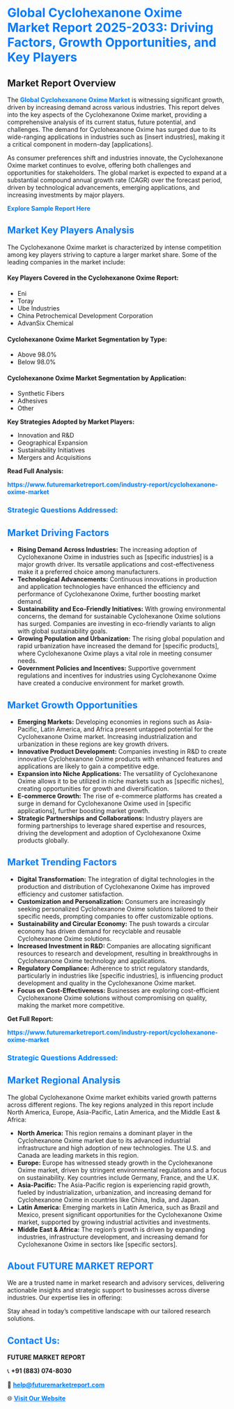 <h1 style="color: #007BFF;">Global Cyclohexanone Oxime Market Report 2025-2033: Driving Factors, Growth Opportunities, and Key Players</h1>

<section id="overview">
<h2>Market Report Overview</h2>
<p>The <a href="https://www.futuremarketreport.com/industry-report/cyclohexanone-oxime-market" style="color: #007BFF; text-decoration: none;"><strong>Global Cyclohexanone Oxime Market</strong></a> is witnessing significant growth, driven by increasing demand across various industries. This report delves into the key aspects of the Cyclohexanone Oxime market, providing a comprehensive analysis of its current status, future potential, and challenges. The demand for Cyclohexanone Oxime has surged due to its wide-ranging applications in industries such as [insert industries], making it a critical component in modern-day [applications].</p>
<p>As consumer preferences shift and industries innovate, the Cyclohexanone Oxime market continues to evolve, offering both challenges and opportunities for stakeholders. The global market is expected to expand at a substantial compound annual growth rate (CAGR) over the forecast period, driven by technological advancements, emerging applications, and increasing investments by major players.</p>
</section>

<section id="overview">
<p><a href="https://www.futuremarketreport.com/request-sample/reportId=46811" style="color: #007BFF; text-decoration: none;"><strong>Explore Sample Report Here</strong></a></p>
</section>

<section id="key-players">
<h2 style="color: #007BFF;">Market Key Players Analysis</h2>
<p>The Cyclohexanone Oxime market is characterized by intense competition among key players striving to capture a larger market share. Some of the leading companies in the market include:</p>
<h4>Key Players Covered in the Cyclohexanone Oxime Report:</h4>
<ul><li>Eni</li><li>Toray</li><li>Ube Industries</li><li>China Petrochemical Development Corporation</li><li>AdvanSix Chemical</li></ul>
<h4>Cyclohexanone Oxime Market Segmentation by Type:</h4>
<ul><li>Above 98.0%</li><li>Below 98.0%</li></ul>

<h4>Cyclohexanone Oxime Market Segmentation by Application:</h4>
<ul><li>Synthetic Fibers</li><li>Adhesives</li><li>Other</li></ul>
<p><strong>Key Strategies Adopted by Market Players:</strong></p>
<ul>
<li>Innovation and R&D</li>
<li>Geographical Expansion</li>
<li>Sustainability Initiatives</li>
<li>Mergers and Acquisitions</li>
</ul>
</section>

<section>
<p><strong>Read Full Analysis: </strong></p><a href="https://www.futuremarketreport.com/industry-report/cyclohexanone-oxime-market" style="color: #007BFF; text-decoration: none;"><strong>https://www.futuremarketreport.com/industry-report/cyclohexanone-oxime-market</strong></a>
<h3 style="color: #007BFF;">Strategic Questions Addressed:</h3>
</section>

<section id="driving-factors">
<h2 style="color: #007BFF;">Market Driving Factors</h2>
<ul>
<li><strong>Rising Demand Across Industries:</strong> The increasing adoption of Cyclohexanone Oxime in industries such as [specific industries] is a major growth driver. Its versatile applications and cost-effectiveness make it a preferred choice among manufacturers.</li>
<li><strong>Technological Advancements:</strong> Continuous innovations in production and application technologies have enhanced the efficiency and performance of Cyclohexanone Oxime, further boosting market demand.</li>
<li><strong>Sustainability and Eco-Friendly Initiatives:</strong> With growing environmental concerns, the demand for sustainable Cyclohexanone Oxime solutions has surged. Companies are investing in eco-friendly variants to align with global sustainability goals.</li>
<li><strong>Growing Population and Urbanization:</strong> The rising global population and rapid urbanization have increased the demand for [specific products], where Cyclohexanone Oxime plays a vital role in meeting consumer needs.</li>
<li><strong>Government Policies and Incentives:</strong> Supportive government regulations and incentives for industries using Cyclohexanone Oxime have created a conducive environment for market growth.</li>
</ul>
</section>

<section id="growth-opportunities">
<h2 style="color: #007BFF;">Market Growth Opportunities</h2>
<ul>
<li><strong>Emerging Markets:</strong> Developing economies in regions such as Asia-Pacific, Latin America, and Africa present untapped potential for the Cyclohexanone Oxime market. Increasing industrialization and urbanization in these regions are key growth drivers.</li>
<li><strong>Innovative Product Development:</strong> Companies investing in R&D to create innovative Cyclohexanone Oxime products with enhanced features and applications are likely to gain a competitive edge.</li>
<li><strong>Expansion into Niche Applications:</strong> The versatility of Cyclohexanone Oxime allows it to be utilized in niche markets such as [specific niches], creating opportunities for growth and diversification.</li>
<li><strong>E-commerce Growth:</strong> The rise of e-commerce platforms has created a surge in demand for Cyclohexanone Oxime used in [specific applications], further boosting market growth.</li>
<li><strong>Strategic Partnerships and Collaborations:</strong> Industry players are forming partnerships to leverage shared expertise and resources, driving the development and adoption of Cyclohexanone Oxime products globally.</li>
</ul>
</section>

<section id="trending-factors">
<h2 style="color: #007BFF;">Market Trending Factors</h2>
<ul>
<li><strong>Digital Transformation:</strong> The integration of digital technologies in the production and distribution of Cyclohexanone Oxime has improved efficiency and customer satisfaction.</li>
<li><strong>Customization and Personalization:</strong> Consumers are increasingly seeking personalized Cyclohexanone Oxime solutions tailored to their specific needs, prompting companies to offer customizable options.</li>
<li><strong>Sustainability and Circular Economy:</strong> The push towards a circular economy has driven demand for recyclable and reusable Cyclohexanone Oxime solutions.</li>
<li><strong>Increased Investment in R&D:</strong> Companies are allocating significant resources to research and development, resulting in breakthroughs in Cyclohexanone Oxime technology and applications.</li>
<li><strong>Regulatory Compliance:</strong> Adherence to strict regulatory standards, particularly in industries like [specific industries], is influencing product development and quality in the Cyclohexanone Oxime market.</li>
<li><strong>Focus on Cost-Effectiveness:</strong> Businesses are exploring cost-efficient Cyclohexanone Oxime solutions without compromising on quality, making the market more competitive.</li>
</ul>
</section>

<section>
<p><strong>Get Full Report: </strong></p><a href="https://www.futuremarketreport.com/industry-report/cyclohexanone-oxime-market" style="color: #007BFF; text-decoration: none;"><strong>https://www.futuremarketreport.com/industry-report/cyclohexanone-oxime-market</strong></a>
<h3 style="color: #007BFF;">Strategic Questions Addressed:</h3>
</section>


<section id="regional-analysis">
<h2 style="color: #007BFF;">Market Regional Analysis</h2>
<p>The global Cyclohexanone Oxime market exhibits varied growth patterns across different regions. The key regions analyzed in this report include North America, Europe, Asia-Pacific, Latin America, and the Middle East & Africa:</p>
<ul>
<li><strong>North America:</strong> This region remains a dominant player in the Cyclohexanone Oxime market due to its advanced industrial infrastructure and high adoption of new technologies. The U.S. and Canada are leading markets in this region.</li>
<li><strong>Europe:</strong> Europe has witnessed steady growth in the Cyclohexanone Oxime market, driven by stringent environmental regulations and a focus on sustainability. Key countries include Germany, France, and the U.K.</li>
<li><strong>Asia-Pacific:</strong> The Asia-Pacific region is experiencing rapid growth, fueled by industrialization, urbanization, and increasing demand for Cyclohexanone Oxime in countries like China, India, and Japan.</li>
<li><strong>Latin America:</strong> Emerging markets in Latin America, such as Brazil and Mexico, present significant opportunities for the Cyclohexanone Oxime market, supported by growing industrial activities and investments.</li>
<li><strong>Middle East & Africa:</strong> The region’s growth is driven by expanding industries, infrastructure development, and increasing demand for Cyclohexanone Oxime in sectors like [specific sectors].</li>
</ul>
</section>

<footer>
<h2 style="color: #007BFF;">About FUTURE MARKET REPORT</h2>
<p>We are a trusted name in market research and advisory services, delivering actionable insights and strategic support to businesses across diverse industries. Our expertise lies in offering:</p>

<p>Stay ahead in today’s competitive landscape with our tailored research solutions.</p>

<h2 style="color: #007BFF;">Contact Us:</h2>
<p><strong>FUTURE MARKET REPORT</strong></p>
<p>📞 <strong>+91 (883) 074-8030</strong></p>
<p>📧 <strong><a href="mailto:help@futuremarketreport.com" style="color: #007BFF;">help@futuremarketreport.com</a></strong></p>
<p>🌐 <strong><a href="https://www.futuremarketreport.com/" style="color: #007BFF;">Visit Our Website</a></strong></p>
</footer>